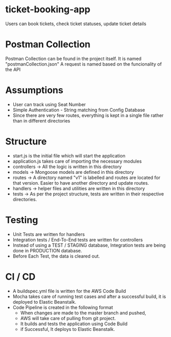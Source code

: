 # ticket-booking-app
Users can book tickets, check ticket statuses, update ticket details


# Postman Collection
Postman Collection can be found in the project itself. It is named "postmanCollection.json"
A request is named based on the funcionality of the API

# Assumptions
- User can track using Seat Number
- Simple Authentication - String matching from Config Database
- Since there are very few routes, everything is kept in a single file rather than in different directories

# Structure
- start.js is the initial file which will start the application
- application.js takes care of importing the necessary modules
- controllers -> All the logic is written in this directory
- models -> Mongoose models are defined in this directory
- routes -> A directory named "v1" is labelled and routes are located for that version. Easier to have another directory and update routes.
- handlers -> helper files and utilities are written in this directory
- tests -> As per the project structure, tests are written in their respective directories.

# Testing
- Unit Tests are written for handlers
- Integration tests / End-To-End tests are written for controllers
- Instead of using a TEST / STAGING database, Integration tests are being done in PRODUCTION database. 
- Before Each Test, the data is cleared out.

# CI / CD
- A buildspec.yml file is written for the AWS Code Build
- Mocha takes care of running test cases and after a successful build, it is deployed to Elastic Beanstalk.
- Code Pipeline is created in the following format
    -   When changes are made to the master branch and pushed,
    -   AWS will take care of pulling from git project.
    -   It builds and tests the application using Code Build
    -   if Successful, It deploys to Elastic Beanstalk.